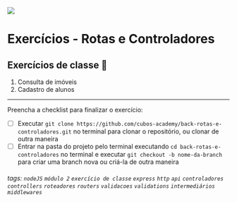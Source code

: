 ![](https://i.imgur.com/xG74tOh.png)

# Exercícios - Rotas e Controladores

## Exercícios de classe 🏫

1. Consulta de imóveis
2. Cadastro de alunos

---

Preencha a checklist para finalizar o exercício:
-   [ ] Executar `git clone https://github.com/cubos-academy/back-rotas-e-controladores.git` no terminal para clonar o repositório, ou clonar de outra maneira
-   [ ] Entrar na pasta do projeto pelo terminal executando `cd back-rotas-e-controladores` no terminal e executar `git checkout -b nome-da-branch` para criar uma branch nova ou criá-la de outra maneira

###### tags: `nodeJS` `módulo 2` `exercício de classe` `express` `http` `api` `controladores` `controllers` `roteadores` `routers` `validacoes` `validations` `intermediários` `middlewares`
